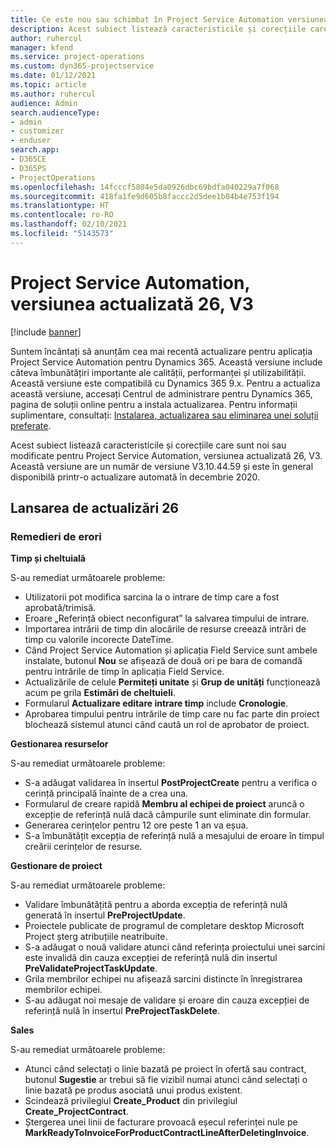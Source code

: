 ```yaml
---
title: Ce este nou sau schimbat în Project Service Automation versiunea actualizată 26, V3
description: Acest subiect listează caracteristicile și corecțiile care sunt disponibile în Project Service Automation V3, versiunea actualizată 26, V3.
author: ruhercul
manager: kfend
ms.service: project-operations
ms.custom: dyn365-projectservice
ms.date: 01/12/2021
ms.topic: article
ms.author: ruhercul
audience: Admin
search.audienceType:
- admin
- customizer
- enduser
search.app:
- D365CE
- D365PS
- ProjectOperations
ms.openlocfilehash: 14fcccf5804e5da0926dbc69bdfa040229a7f068
ms.sourcegitcommit: 418fa1fe9d605b8faccc2d5dee1b04b4e753f194
ms.translationtype: HT
ms.contentlocale: ro-RO
ms.lasthandoff: 02/10/2021
ms.locfileid: "5143573"
---
```

# <a name="project-service-automation-update-release-26-v3"></a>Project Service Automation, versiunea actualizată 26, V3

[!include [banner](../includes/psa-now-project-operations.md)]

Suntem încântați să anunțăm cea mai recentă actualizare pentru aplicația Project Service Automation pentru Dynamics 365. Această versiune include câteva îmbunătățiri importante ale calității, performanței și utilizabilității. Această versiune este compatibilă cu Dynamics 365 9.x. Pentru a actualiza această versiune, accesați Centrul de administrare pentru Dynamics 365, pagina de soluții online pentru a instala actualizarea. Pentru informații suplimentare, consultați: [Instalarea, actualizarea sau eliminarea unei soluții preferate](https://docs.microsoft.com/power-platform/admin/install-remove-preferred-solution).

Acest subiect listează caracteristicile și corecțiile care sunt noi sau modificate pentru Project Service Automation, versiunea actualizată 26, V3. Această versiune are un număr de versiune V3.10.44.59 și este în general disponibilă printr-o actualizare automată în decembrie 2020.

## <a name="update-release-26"></a>Lansarea de actualizări 26

### <a name="bug-fixes"></a>Remedieri de erori

**Timp și cheltuială**

S-au remediat următoarele probleme:

- Utilizatorii pot modifica sarcina la o intrare de timp care a fost aprobată/trimisă.
- Eroare „Referință obiect neconfigurat” la salvarea timpului de intrare.
- Importarea intrării de timp din alocările de resurse creează intrări de timp cu valorile incorecte DateTime.
- Când Project Service Automation și aplicația Field Service sunt ambele instalate, butonul **Nou** se afișează de două ori pe bara de comandă pentru intrările de timp în aplicația Field Service.
- Actualizările de celule **Permiteți unitate** și **Grup de unități** funcționează acum pe grila **Estimări de cheltuieli**.
- Formularul **Actualizare editare intrare timp** include **Cronologie**.
- Aprobarea timpului pentru intrările de timp care nu fac parte din proiect blochează sistemul atunci când caută un rol de aprobator de proiect.

**Gestionarea resurselor**

S-au remediat următoarele probleme:

- S-a adăugat validarea în insertul **PostProjectCreate** pentru a verifica o cerință principală înainte de a crea una.
- Formularul de creare rapidă **Membru al echipei de proiect** aruncă o excepție de referință nulă dacă câmpurile sunt eliminate din formular.
- Generarea cerințelor pentru 12 ore peste 1 an va eșua.
- S-a îmbunătățit excepția de referință nulă a mesajului de eroare în timpul creării cerințelor de resurse.

**Gestionare de proiect**

S-au remediat următoarele probleme:

- Validare îmbunătățită pentru a aborda excepția de referință nulă generată în insertul **PreProjectUpdate**.
- Proiectele publicate de programul de completare desktop Microsoft Project șterg atribuțiile neatribuite.
- S-a adăugat o nouă validare atunci când referința proiectului unei sarcini este invalidă din cauza excepției de referință nulă din insertul **PreValidateProjectTaskUpdate**.
- Grila membrilor echipei nu afișează sarcini distincte în înregistrarea membrilor echipei.
- S-au adăugat noi mesaje de validare și eroare din cauza excepției de referință nulă în insertul **PreProjectTaskDelete**.

**Sales**

S-au remediat următoarele probleme:

- Atunci când selectați o linie bazată pe proiect în ofertă sau contract, butonul **Sugestie** ar trebui să fie vizibil numai atunci când selectați o linie bazată pe produs asociată unui produs existent.
- Scindează privilegiul **Create_Product** din privilegiul **Create_ProjectContract**.
- Ștergerea unei linii de facturare provoacă eșecul referinței nule pe **MarkReadyToInvoiceForProductContractLineAfterDeletingInvoice**.
